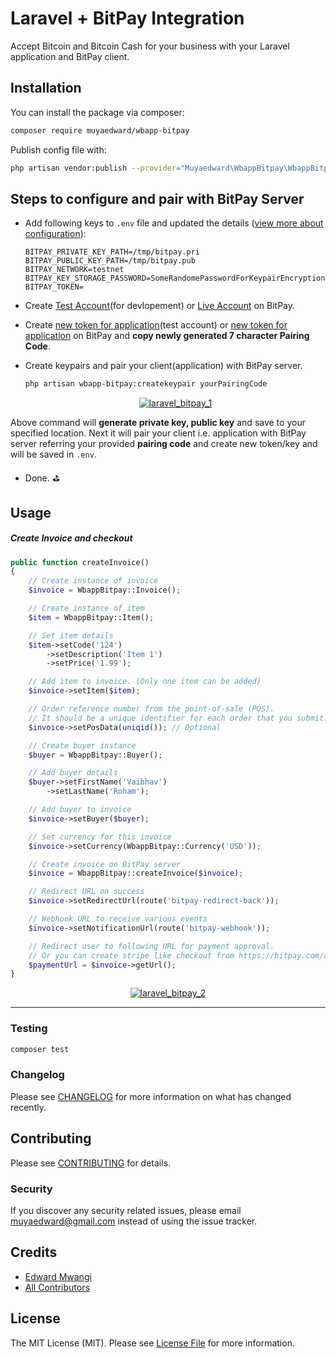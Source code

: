 # Laravel + BitPay Integration


Accept Bitcoin and Bitcoin Cash for your business with your Laravel application and BitPay client.
## Installation

You can install the package via composer:

```bash
composer require muyaedward/wbapp-bitpay
```
Publish config file with:

```bash
php artisan vendor:publish --provider="Muyaedward\WbappBitpay\WbappBitpayServiceProvider"
```
## Steps to configure and pair with BitPay Server

- Add following keys to `.env` file and updated the details ([view more about configuration](https://support.bitpay.com/hc/en-us/articles/115003001063-How-do-I-configure-the-PHP-BitPay-Client-Library-)):

    ```dotenv
    BITPAY_PRIVATE_KEY_PATH=/tmp/bitpay.pri
    BITPAY_PUBLIC_KEY_PATH=/tmp/bitpay.pub
    BITPAY_NETWORK=testnet
    BITPAY_KEY_STORAGE_PASSWORD=SomeRandomePasswordForKeypairEncryption
    BITPAY_TOKEN=
    ``` 

- Create [Test Account](http://test.bitpay.com/)(for devlopement) or [Live Account](http://bitpay.com/) on BitPay.

- Create [new token for application](https://test.bitpay.com/dashboard/merchant/api-tokens)(test account) or [new token for application](https://bitpay.com/dashboard/merchant/api-tokens) on BitPay and **copy newly generated 7 character Pairing Code**.

- Create keypairs and pair your client(application) with BitPay server.

    ```bash
    php artisan wbapp-bitpay:createkeypair yourPairingCode
    ```
    
    <p align="center"><a href="https://preview.ibb.co/gaJ1DJ/laravel_bitpay_3.png"><img src="https://preview.ibb.co/gaJ1DJ/laravel_bitpay_3.png" alt="laravel_bitpay_1" border="0"></a></p>
Above command will **generate private key, public key** and save to your specified location. Next it will pair your client i.e. application with BitPay server referring your provided **pairing code** and create new token/key and will be saved in `.env`.

- Done. :golf:

## Usage

##### Create Invoice and checkout
``` php
public function createInvoice()
{
    // Create instance of invoice
    $invoice = WbappBitpay::Invoice();

    // Create instance of item
    $item = WbappBitpay::Item();

    // Set item details
    $item->setCode('124')
        ->setDescription('Item 1')
        ->setPrice('1.99');

    // Add item to invoice. (Only one item can be added)
    $invoice->setItem($item);

    // Order reference number from the point-of-sale (POS). 
    // It should be a unique identifier for each order that you submit. 
    $invoice->setPosData(uniqid()); // Optional

    // Create buyer instance
    $buyer = WbappBitpay::Buyer();

    // Add buyer details
    $buyer->setFirstName('Vaibhav')
        ->setLastName('Roham');

    // Add buyer to invoice
    $invoice->setBuyer($buyer);

    // Set currency for this invoice
    $invoice->setCurrency(WbappBitpay::Currency('USD'));

    // Create invoice on BitPay server
    $invoice = WbappBitpay::createInvoice($invoice);

    // Redirect URL on success
    $invoice->setRedirectUrl(route('bitpay-redirect-back'));

    // Webhook URL to receive various events
    $invoice->setNotificationUrl(route('bitpay-webhook'));

    // Redirect user to following URL for payment approval. 
    // Or you can create stripe like checkout from https://bitpay.com/create-checkout
    $paymentUrl = $invoice->getUrl();
}
```

 <p align="center"><a href="https://preview.ibb.co/jxMzFy/laravel_bitpay_2.png"><img src="https://image.ibb.co/jxMzFy/laravel_bitpay_2.png" alt="laravel_bitpay_2" border="0"></a></p>

----

### Testing

``` bash
composer test
```

### Changelog

Please see [CHANGELOG](CHANGELOG.md) for more information on what has changed recently.

## Contributing

Please see [CONTRIBUTING](CONTRIBUTING.md) for details.

### Security

If you discover any security related issues, please email muyaedward@gmail.com instead of using the issue tracker.

## Credits

- [Edward Mwangi](https://github.com/muyaedward)
- [All Contributors](../../contributors)

## License

The MIT License (MIT). Please see [License File](LICENSE.md) for more information.
